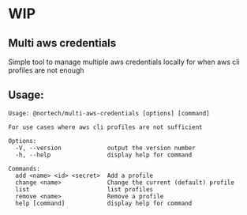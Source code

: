 # WIP

## Multi aws credentials

Simple tool to manage multiple aws credentials locally for when aws cli profiles are not enough

## Usage:

```
Usage: @nortech/multi-aws-credentials [options] [command]

For use cases where aws cli profiles are not sufficient

Options:
  -V, --version             output the version number
  -h, --help                display help for command

Commands:
  add <name> <id> <secret>  Add a profile
  change <name>             Change the current (default) profile
  list                      list profiles
  remove <name>             Remove a profile
  help [command]            display help for command
```

